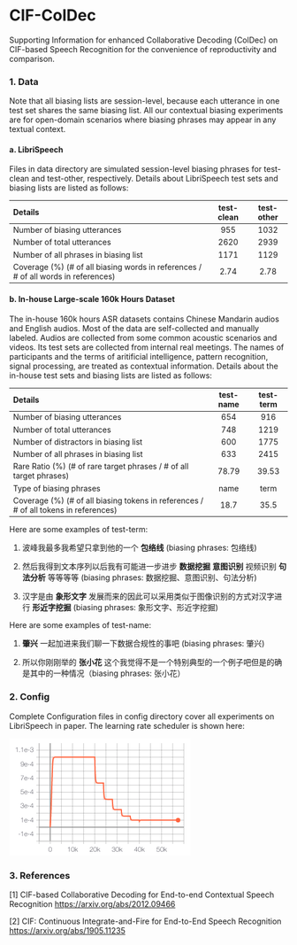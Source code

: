# **CIF-ColDec**
Supporting Information for enhanced Collaborative Decoding (ColDec) on CIF-based Speech Recognition for the convenience of reproductivity and comparison.

### 1. **Data**

Note that all biasing lists are session-level, because each utterance in one test set shares the same biasing list. All our contextual biasing experiments are for open-domain scenarios where biasing phrases may appear in any textual context. 

#### a. **LibriSpeech**
Files in data directory are simulated session-level biasing phrases for test-clean and test-other, respectively. Details about LibriSpeech test sets and biasing lists are listed as follows:

| Details                                             | test-clean | test-other |
| :-----                                              | :----: | :----: |
| Number of biasing utterances                        | 955 | 1032 |
| Number of total utterances                          | 2620 | 2939 |
| Number of all phrases in biasing list               | 1171 | 1129 |
| Coverage (%) (# of all biasing words in references / # of all words in references) | 2.74 | 2.78 |

#### b. **In-house Large-scale 160k Hours Dataset**
The in-house 160k hours ASR datasets contains Chinese Mandarin audios and English audios. Most of the data are self-collected and manually labeled. Audios are collected from some common acoustic scenarios and videos. Its test sets are collected from internal real meetings. The names of participants and the terms of aritificial intelligence, pattern recognition, signal processing, are treated as contextual information. Details about the in-house test sets and biasing lists are listed as follows:

| Details                                             | test-name | test-term |
| :-----                                              | :----: | :----: |
| Number of biasing utterances                        | 654 | 916 |
| Number of total utterances                          | 748 | 1219 |
| Number of distractors in biasing list        | 600 | 1775 |
| Number of all phrases in biasing list               | 633 | 2415 |
| Rare Ratio (%) (# of rare target phrases / # of all target phrases) | 78.79 | 39.53 |
| Type of biasing phrases                             | name | term |
| Coverage (%) (# of all biasing tokens in references / # of all tokens in references) | 18.7 | 35.5 |

Here are some examples of test-term:

1) 波峰我最多我希望只拿到他的一个 **包络线** (biasing phrases: 包络线)

2) 然后我得到文本序列以后我有可能进一步进步 **数据挖掘** **意图识别** 视频识别 **句法分析** 等等等等  (biasing phrases: 数据挖掘、意图识别、句法分析)

3) 汉字是由 **象形文字** 发展而来的因此可以采用类似于图像识别的方式对汉字进行 **形近字挖掘**  (biasing phrases: 象形文字、形近字挖掘)

Here are some examples of test-name:

1) **肇兴** 一起加进来我们聊一下数据合规性的事吧 (biasing phrases: 肇兴)

2) 所以你刚刚举的 **张小花** 这个我觉得不是一个特别典型的一个例子吧但是的确是其中的一种情况（biasing phrases: 张小花）

### 2. **Config**
Complete Configuration files in config directory cover all experiments on LibriSpeech in paper. The learning rate scheduler is shown here:

![image](https://github.com/MingLunHan/CIF-ColDec/blob/main/learning_rate_scheduler.png)

### 3. **References**
\[1\] CIF-based Collaborative Decoding for End-to-end Contextual Speech Recognition https://arxiv.org/abs/2012.09466

\[2\] CIF: Continuous Integrate-and-Fire for End-to-End Speech Recognition https://arxiv.org/abs/1905.11235

